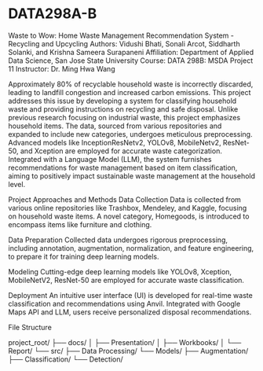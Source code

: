 # DATA298A-B
Waste to Wow: Home Waste Management Recommendation System - Recycling and Upcycling
Authors: Vidushi Bhati, Sonali Arcot, Siddharth Solanki, and Krishna Sameera Surapaneni
Affiliation: Department of Applied Data Science, San Jose State University
Course: DATA 298B: MSDA Project 11
Instructor: Dr. Ming Hwa Wang

Approximately 80% of recyclable household waste is incorrectly discarded, leading to landfill congestion and increased carbon emissions. This project addresses this issue by developing a system for classifying household waste and providing instructions on recycling and safe disposal. Unlike previous research focusing on industrial waste, this project emphasizes household items. The data, sourced from various repositories and expanded to include new categories, undergoes meticulous preprocessing. Advanced models like InceptionResNetv2, YOLOv8, MobileNetv2, ResNet-50, and Xception are employed for accurate waste categorization. Integrated with a Language Model (LLM), the system furnishes recommendations for waste management based on item classification, aiming to positively impact sustainable waste management at the household level.

Project Approaches and Methods
Data Collection
Data is collected from various online repositories like Trashbox, Mendeley, and Kaggle, focusing on household waste items. A novel category, Homegoods, is introduced to encompass items like furniture and clothing.

Data Preparation
Collected data undergoes rigorous preprocessing, including annotation, augmentation, normalization, and feature engineering, to prepare it for training deep learning models.

Modeling
Cutting-edge deep learning models like YOLOv8, Xception, MobileNetV2, ResNet-50 are employed for accurate waste classification.

Deployment
An intuitive user interface (UI) is developed for real-time waste classification and recommendations using Anvil. Integrated with Google Maps API and LLM, users receive personalized disposal recommendations.

File Structure

project_root/
├── docs/
│   ├── Presentation/
│   ├── Workbooks/
│   └── Report/
└── src/
    ├── Data Processing/
    └── Models/
        ├── Augmentation/
        ├── Classification/
        └── Detection/
